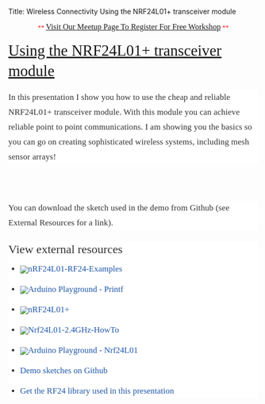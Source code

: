 Title: Wireless Connectivity Using the NRF24L01+ transceiver module


<div class="jumbotron">
<div class="container-fluid">
<h2 class="section-title" data-lecture-id="276245" data-lecture-url="/courses/arduino-sbs/lectures/276245" data-next-lecture-id="339531" data-next-lecture-url="/courses/arduino-sbs/lectures/339531" data-previous-lecture-id="276244" data-previous-lecture-url="/courses/arduino-sbs/lectures/276244" id="lecture_heading" style="box-sizing: border-box; color: #333333; font-family: proxima; font-size: 31px; line-height: 41px; margin-bottom: 18px; margin-top: 10px; text-align: center;">
<span style="color: red; font-family: 'Times New Roman'; font-size: small; font-weight: normal; line-height: normal;">**&nbsp;</span><a href="http://www.meetup.com/TechmillDenton/" rel="nofollow" style="font-family: 'Times New Roman'; font-size: medium; font-weight: normal; line-height: normal; text-align: center;" target="_blank">Visit Our Meetup Page To Register For Free Workshop</a><span style="color: red; font-family: 'Times New Roman'; font-size: small; font-weight: normal; line-height: normal;">&nbsp;**</span></h2>
<h2 class="section-title" data-lecture-id="276245" data-lecture-url="/courses/arduino-sbs/lectures/276245" data-next-lecture-id="339531" data-next-lecture-url="/courses/arduino-sbs/lectures/339531" data-previous-lecture-id="276244" data-previous-lecture-url="/courses/arduino-sbs/lectures/276244" id="lecture_heading" style="box-sizing: border-box; color: #333333; font-family: Proxima; font-size: 31px; line-height: 41px; margin-bottom: 18px; margin-top: 10px;">
<span style="font-weight: normal;"><a href="http://txplore.tv/courses/arduino-sbs/lectures/276245?affcode=6107_xiz8dp9c" rel="nofollow" target="_blank">Using the NRF24L01+ transceiver module</a></span></h2>
<div>
<div style="background-color: white; box-sizing: border-box; color: #333333; font-family: Proxima; font-size: 17px; letter-spacing: 0.1px; line-height: 30px; margin-bottom: 22px;">
In this presentation I show you how to use the cheap and reliable NRF24L01+ transceiver module. With this module you can achieve reliable point to point communications. I am showing you the basics so you can go on creating sophisticated wireless systems, including mesh sensor arrays!</div>
<br />
<br />
<br />
<section style="background-color: white; box-sizing: border-box; color: #333333; font-family: Proxima; font-size: 14px; line-height: 20px;"><article style="box-sizing: border-box;"><div style="box-sizing: border-box; font-size: 17px; letter-spacing: 0.1px; line-height: 30px; margin-bottom: 22px;">
You can download the sketch used in the demo from Github (see External Resources for a link).</div>
</article></section><section style="background-color: white; box-sizing: border-box; color: #333333; font-family: Proxima; font-size: 14px; line-height: 20px;"><h3 style="box-sizing: border-box; font-family: inherit; font-size: 24px; font-weight: 500; line-height: 33px; margin-bottom: 10px; margin-top: 20px;">
View external resources</h3>
<ul style="box-sizing: border-box; margin-bottom: 10px; margin-top: 0px;">
<li style="box-sizing: border-box; font-size: 17px; line-height: 26px; margin-bottom: 15px;"><a href="http://arduino-info.wikispaces.com/nRF24L01-RF24-Examples" style="background: 0px 0px; box-sizing: border-box; color: #2057a8; text-decoration: none;" target="_blank"><img class="icon favicon" src="https://i.embed.ly/1/image?url=http%3A%2F%2Fwww.wikispaces.com%2F_%2F55v9k02z%2Fi%2Flogo-16.png&amp;key=f4930af7779f4b838e1b88fba9b047dd" style="border: 0px; box-sizing: border-box; max-width: 100%; vertical-align: middle;" /><span class="ellipsis" style="box-sizing: border-box;">nRF24L01-RF24-Examples</span></a></li>
<li style="box-sizing: border-box; font-size: 17px; line-height: 26px; margin-bottom: 15px;"><a href="http://playground.arduino.cc/Main/Printf" style="background: 0px 0px; box-sizing: border-box; color: #2057a8; text-decoration: none;" target="_blank"><img class="icon favicon" src="https://i.embed.ly/1/image?url=http%3A%2F%2Fplayground.arduino.cc%2Ffavicon.png&amp;key=f4930af7779f4b838e1b88fba9b047dd" style="border: 0px; box-sizing: border-box; max-width: 100%; vertical-align: middle;" /><span class="ellipsis" style="box-sizing: border-box;">Arduino Playground - Printf</span></a></li>
<li style="box-sizing: border-box; font-size: 17px; line-height: 26px; margin-bottom: 15px;"><a href="http://www.nordicsemi.com/eng/Products/2.4GHz-RF/nRF24L01P/(language)/eng-GB" style="background: 0px 0px; box-sizing: border-box; color: #2057a8; text-decoration: none;" target="_blank"><img class="icon favicon" src="https://i.embed.ly/1/image?url=http%3A%2F%2Fwww.nordicsemi.com%2Fextension%2Fnxcnordic%2Fdesign%2Fstandard%2Fimages%2Ffavicon.ico&amp;key=f4930af7779f4b838e1b88fba9b047dd" style="border: 0px; box-sizing: border-box; max-width: 100%; vertical-align: middle;" /><span class="ellipsis" style="box-sizing: border-box;">nRF24L01+</span></a></li>
<li style="box-sizing: border-box; font-size: 17px; line-height: 26px; margin-bottom: 15px;"><a href="http://arduino-info.wikispaces.com/Nrf24L01-2.4GHz-HowTo" style="background: 0px 0px; box-sizing: border-box; color: #2057a8; text-decoration: none;" target="_blank"><img class="icon favicon" src="https://i.embed.ly/1/image?url=http%3A%2F%2Fwww.wikispaces.com%2F_%2F55v9k02z%2Fi%2Flogo-16.png&amp;key=f4930af7779f4b838e1b88fba9b047dd" style="border: 0px; box-sizing: border-box; max-width: 100%; vertical-align: middle;" /><span class="ellipsis" style="box-sizing: border-box;">Nrf24L01-2.4GHz-HowTo</span></a></li>
<li style="box-sizing: border-box; font-size: 17px; line-height: 26px; margin-bottom: 15px;"><a href="http://playground.arduino.cc/InterfacingWithHardware/Nrf24L01" style="background: 0px 0px; box-sizing: border-box; color: #2057a8; text-decoration: none;" target="_blank"><img class="icon favicon" src="https://i.embed.ly/1/image?url=http%3A%2F%2Fplayground.arduino.cc%2Ffavicon.png&amp;key=f4930af7779f4b838e1b88fba9b047dd" style="border: 0px; box-sizing: border-box; max-width: 100%; vertical-align: middle;" /><span class="ellipsis" style="box-sizing: border-box;">Arduino Playground - Nrf24L01</span></a></li>
<li style="box-sizing: border-box; font-size: 17px; line-height: 26px; margin-bottom: 15px;"><a href="https://github.com/futureshocked/arduino_sbs/tree/master/NRF24L01" style="background: 0px 0px; box-sizing: border-box; color: #2057a8; text-decoration: none;" target="_blank"><span class="ellipsis" style="box-sizing: border-box;">Demo sketches on Github</span></a></li>
<li style="box-sizing: border-box; font-size: 17px; line-height: 26px; margin-bottom: 15px;"><span class="ellipsis" style="background: 0px 0px; box-sizing: border-box; color: #2057a8; text-decoration: none;"><a href="https://txplore-downloads.s3.amazonaws.com/RF24.zip" style="background: 0px 0px; box-sizing: border-box; color: #2057a8; text-decoration: none;" target="_blank">Get the RF24 library used in this p</a>resentation</span></li>
</ul>
</section></div>

</div></div>